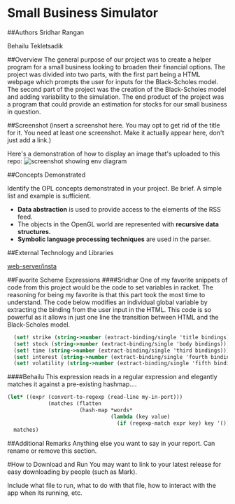 # Small Business Simulator

##Authors
Sridhar Rangan

Behailu Tekletsadik

##Overview
The general purpose of our project was to create a helper program for a small business looking to broaden their financial options.  The project was divided into two parts, with the first part being a HTML webpage which prompts the user for inputs for the Black-Scholes model.  The second part of the project was the creation of the Black-Scholes model and adding variability to the simulation.  The end product of the project was a program that could provide an estimation for stocks for our small business in question.

##Screenshot
(insert a screenshot here. You may opt to get rid of the title for it. You need at least one screenshot. Make it actually appear here, don't just add a link.)

Here's a demonstration of how to display an image that's uploaded to this repo:
![screenshot showing env diagram](withdraw.png)

##Concepts Demonstrated

Identify the OPL concepts demonstrated in your project. Be brief. A simple list and example is sufficient. 
* **Data abstraction** is used to provide access to the elements of the RSS feed.
* The objects in the OpenGL world are represented with **recursive data structures.**
* **Symbolic language processing techniques** are used in the parser.

##External Technology and Libraries

[web-server/insta](https://docs.racket-lang.org/continue/)

##Favorite Scheme Expressions
####Sridhar
One of my favorite snippets of code from this project would be the code to set variables in racket.  The reasoning for being my favorite is that this part took the most time to understand.  The code below modifies an individual global variable by extracting the binding from the user input in the HTML.  This code is so powerful as it allows in just one line the transition between HTML and the Black-Scholes model.
```scheme
  (set! strike (string->number (extract-binding/single 'title bindings)))
  (set! stock (string->number (extract-binding/single 'body bindings)))
  (set! time (string->number (extract-binding/single 'third bindings)))
  (set! interest (string->number (extract-binding/single 'fourth bindings)))
  (set! volatility (string->number (extract-binding/single 'fifth bindings)))
```
####Behailu
This expression reads in a regular expression and elegantly matches it against a pre-existing hashmap....
```scheme
(let* ((expr (convert-to-regexp (read-line my-in-port)))
             (matches (flatten
                       (hash-map *words*
                                 (lambda (key value)
                                   (if (regexp-match expr key) key '()))))))
  matches)
```

##Additional Remarks
Anything else you want to say in your report. Can rename or remove this section.

#How to Download and Run
You may want to link to your latest release for easy downloading by people (such as Mark).

Include what file to run, what to do with that file, how to interact with the app when its running, etc. 
